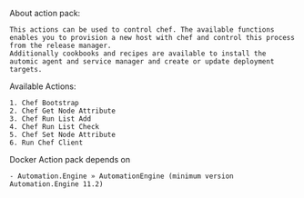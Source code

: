 About action pack:

	This actions can be used to control chef. The available functions enables you to provision a new host with chef and control this process from the release manager.
    Additionally cookbooks and recipes are available to install the automic agent and service manager and create or update deployment targets.


Available Actions:

	1. Chef Bootstrap
	2. Chef Get Node Attribute
	3. Chef Run List Add
	4. Chef Run List Check
	5. Chef Set Node Attribute
	6. Run Chef Client

Docker Action pack depends on

	- Automation.Engine » AutomationEngine (minimum version Automation.Engine 11.2)
